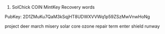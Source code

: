 1. SolChick COIN MintKey Recovery words

PubKey: 2D1ZMuKu7QaM3kSqjHT8UDWXVVWq1p59ZSzMwVnwHoNg

project deer march misery solar core ozone repair term enter shield runway

   
